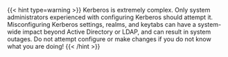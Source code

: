 ---
---

{{< hint type=warning >}}
Kerberos is extremely complex. Only system administrators experienced with configuring Kerberos should attempt it. 
Misconfiguring Kerberos settings, realms, and keytabs can have a system-wide impact beyond Active Directory or LDAP,  and can result in system outages.
Do not attempt configure or make changes if you do not know what you are doing!
{{< /hint >}}